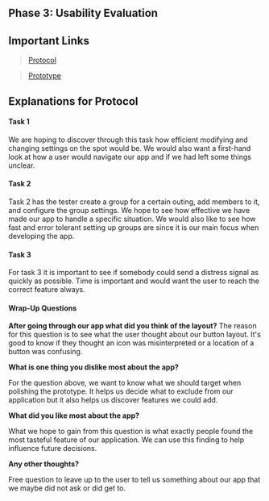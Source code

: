 ## Phase 3: Usability Evaluation

## Important Links

> [Protocol](../assests/protocol.pdf)

> [Prototype](https://xd.adobe.com/view/a6c874bc-1403-4167-5551-decc2e6fd092-d0f9/)

## Explanations for Protocol

#### Task 1

We are hoping to discover through this task how efficient modifying and changing settings on the spot would be. We would also want a first-hand look at how a user would navigate our app and if we had left some things unclear.

#### Task 2

Task 2 has the tester create a group for a certain outing, add members to it, and configure the group settings. We hope to see how effective we have made our app to handle a specific situation. We would also like to see how fast and error tolerant setting up groups are since it is our main focus when developing the app.

#### Task 3

For task 3 it is important to see if somebody could send a distress signal as quickly as possible. Time is important and would want the user to reach the correct feature always.

#### Wrap-Up Questions

**After going through our app what did you think of the layout?**
The reason for this question is to see what the user thought about our button layout. It's good to know if they thought an icon was misinterpreted or a location of a button was confusing.

**What is one thing you dislike most about the app?**

For the question above, we want to know what we should target when polishing the prototype. It helps us decide what to exclude from our application but it also helps us discover features we could add.

**What did you like most about the app?**

What we hope to gain from this question is what exactly people found the most tasteful feature of our application. We can use this finding to help influence future decisions.

**Any other thoughts?**

Free question to leave up to the user to tell us something about our app that we maybe did not ask or did get to.
